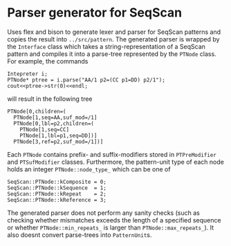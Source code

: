 
# Parser generator for SeqScan

Uses flex and bison to generate lexer and parser for SeqScan patterns and copies the result into `../src/pattern`. The generated parser is wrapped by the `Interface` class which takes a string-representation of a SeqScan pattern and compiles it into a parse-tree represented by the `PTNode` class. For example, the commands
```
Intepreter i;
PTNode* ptree = i.parse("AA/1 p2=(CC p1=DD) p2/1");
cout<<ptree->str(0)<<endl;
```
will result in the following tree
```
PTNode[0,children=(
  PTNode[1,seq=AA,suf_mod=/1]
  PTNode[0,lbl=p2,children=(
    PTNode[1,seq=CC]
    PTNode[1,lbl=p1,seq=DD])]
  PTNode[3,ref=p2,suf_mod=/1])]
```


Each `PTNode` contains prefix- and suffix-modifiers stored in `PTPreModifier` and `PTSufModifier` classes. Furthermore, the pattern-unit type of each node holds an integer `PTNode::node_type_` which can be one of
```
SeqScan::PTNode::kComposite = 0;
SeqScan::PTNode::kSequence  = 1;
SeqScan::PTNode::kRepeat    = 2;
SeqScan::PTNode::kReference = 3;
```

The generated parser does not perform any sanity checks (such as checking whether mismatches exceeds the length of a specified sequence or whether `PTNode::min_repeats_` is larger than `PTNode::max_repeats_`). It also doesnt convert parse-trees into `PatternUnit`s.
